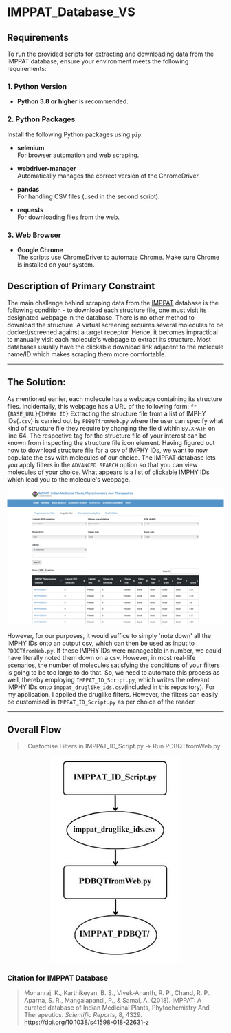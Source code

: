 # IMPPAT_Database_VS
## Requirements

To run the provided scripts for extracting and downloading data from the IMPPAT database, ensure your environment meets the following requirements:

### 1. Python Version

- **Python 3.8 or higher** is recommended.

### 2. Python Packages

Install the following Python packages using `pip`:

- **selenium**  
  For browser automation and web scraping.

- **webdriver-manager**  
  Automatically manages the correct version of the ChromeDriver.

- **pandas**  
  For handling CSV files (used in the second script).

- **requests**  
  For downloading files from the web.
  
### 3. Web Browser

- **Google Chrome**  
  The scripts use ChromeDriver to automate Chrome. Make sure Chrome is installed on your system.

## Description of Primary Constraint
The main challenge behind scraping data from the [IMPPAT](https://cb.imsc.res.in/imppat/) database is the following condition - to download each structure file, one must visit its designated webpage in the database. There is no other method to download the structure. A virtual screening requires several molecules to be docked/screened against a target receptor. Hence, it becomes impractical to manually visit each molecule's webpage to extract its structure. Most databases usually have the clickable download link adjacent to the molecule name/ID which makes scraping them more comfortable. 

---

## The Solution:
As mentioned earlier, each molecule has a webpage containing its structure files. Incidentally, this webpage has a URL of the following form: 
`f"{BASE_URL}{IMPHY ID}`
Extracting the structure file from a list of IMPHY IDs(`.csv`) is carried out by `PDBQTfromWeb.py` where the user can specify what kind of structure file they require by changing the field within `By.XPATH` on line 64. The respective tag for the structure file of your interest can be known from inspecting the structure file icon element.
Having figured out how to download structure file for a csv of IMPHY IDs, we want to now populate the csv with molecules of our choice.
The IMPPAT database lets you apply filters in the `ADVANCED SEARCH` option so that you can view molecules of your choice. What appears is a list of clickable IMPHY IDs which lead you to the molecule's webpage.

![Search Result Window](IMPHY_IDs.png "Drug-like Filter Result Window")


However, for our purposes, it would suffice to simply 'note down' all the IMPHY IDs onto an output csv, which can then be used as input to `PDBQTfromWeb.py`. If these IMPHY IDs were manageable in number, we could have literally noted them down on a csv. However, in most real-life scenarios, the number of molecules satisfying the conditions of your filters is going to be too large to do that. So, we need to automate this process as well, thereby employing `IMPPAT_ID_Script.py`, which writes the relevant IMPHY IDs onto `imppat_druglike_ids.csv`(included in this repository). 
For my application, I applied the druglike filters. However, the filters can easily be customised in `IMPPAT_ID_Script.py` as per choice of the reader.

---

## Overall Flow

><p align="center"> Customise Filters in IMPPAT_ID_Script.py -> Run PDBQTfromWeb.py </p>
<p></p>
<p></p>
<p align="center">
  <img src="IMPPAT_Flow.jpg" alt="Summarised Flowchart" width="300"/>
</p>

### Citation for IMPPAT Database
> Mohanraj, K., Karthikeyan, B. S., Vivek-Ananth, R. P., Chand, R. P., Aparna, S. R., Mangalapandi, P., & Samal, A. (2018). IMPPAT: A curated database of Indian Medicinal Plants, Phytochemistry And Therapeutics. *Scientific Reports*, 8, 4329. https://doi.org/10.1038/s41598-018-22631-z


